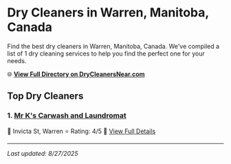 # Dry Cleaners in Warren, Manitoba, Canada

Find the best dry cleaners in Warren, Manitoba, Canada. We've compiled a list of 1 dry cleaning services to help you find the perfect one for your needs.

🌐 **[View Full Directory on DryCleanersNear.com](https://drycleanersnear.com/city/Canada/Manitoba/Warren)**

## Top Dry Cleaners

### 1. [Mr K's Carwash and Laundromat](https://drycleanersnear.com/dryCleaner/68abc4f61a3e57008809f4a6/mr-k-s-carwash-and-laundromat)
📍 Invicta St, Warren
⭐ Rating: 4/5
🔗 [View Full Details](https://drycleanersnear.com/dryCleaner/68abc4f61a3e57008809f4a6/mr-k-s-carwash-and-laundromat)


---

*Last updated: 8/27/2025*
